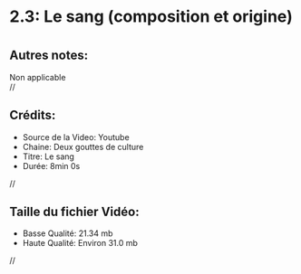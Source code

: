 
2.3: Le sang (composition et origine)
=====================================

# 

## Autres notes:


Non applicable  
//
## **Crédits:**

- Source de la Video: Youtube
- Chaine: Deux gouttes de culture
- Titre: Le sang
- Durée: 8min 0s
  
//
## Taille du fichier Vidéo:

- Basse Qualité: 21.34 mb
- Haute Qualité: Environ 31.0 mb
  
//